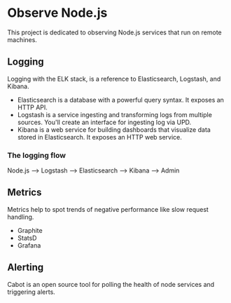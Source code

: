 # Observe Node.js

This project is dedicated to observing Node.js services that run on remote machines.

## Logging

Logging with the ELK stack, is a reference to Elasticsearch, Logstash, and Kibana.

- Elasticsearch is a database with a powerful query syntax. It exposes an HTTP API.
- Logstash is a service ingesting and transforming logs from multiple sources. You'll create an interface for ingesting log via UPD.
- Kibana is a web service for building dashboards that visualize data stored in Elasticsearch. It exposes an HTTP web service.

### The logging flow

Node.js --> Logstash --> Elasticsearch --> Kibana --> Admin

## Metrics

Metrics help to spot trends of negative performance like slow request handling.

- Graphite
- StatsD
- Grafana

## Alerting

Cabot is an open source tool for polling the health of node services and triggering alerts.
